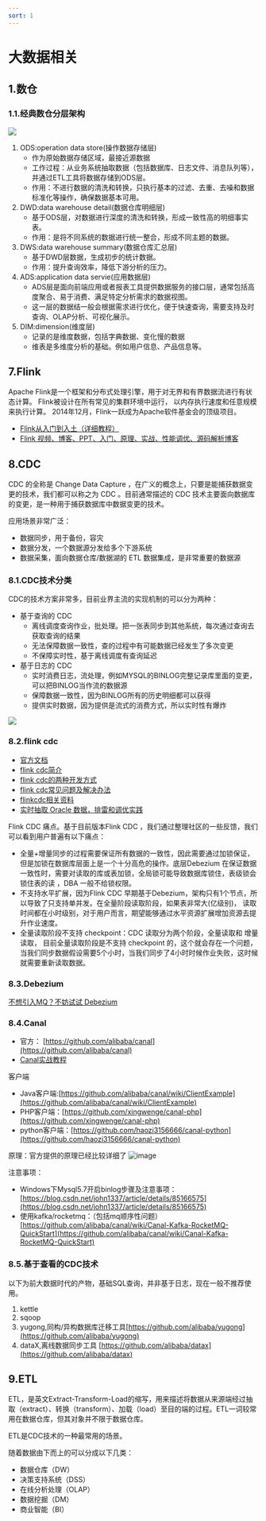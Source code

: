 ```yaml
---
sort: 1
---
```

# 大数据相关

## 1.数仓

### 1.1.经典数仓分层架构

![](img/大数据/a71d2bbf.png)

1. ODS:operation data store(操作数据存储层)
   - 作为原始数据存储区域，最接近源数据
   - 工作过程：从业务系统抽取数据（包括数据库、日志文件、消息队列等），并通过ETL工具将数据存储到ODS层。
   - 作用：不进行数据的清洗和转换，只执行基本的过滤、去重、去噪和数据标准化等操作，确保数据基本可用。
2. DWD:data warehouse detail(数据仓库明细层)
   - 基于ODS层，对数据进行深度的清洗和转换，形成一致性高的明细事实表。
   - 作用：是将不同系统的数据进行统一整合，形成不同主题的数据。
3. DWS:data warehouse summary(数据仓库汇总层)
   - 基于DWD层数据，生成初步的统计数据。
   - 作用：提升查询效率，降低下游分析的压力。
4. ADS:application data servie(应用数据层)
   - ADS层是面向前端应用或者报表工具提供数据服务的接口层，通常包括高度聚合、易于消费、满足特定分析需求的数据视图。
   - 这一层的数据结一般会根据需求进行优化，便于快速查询，需要支持及时查询、OLAP分析、可视化展示。
5. DIM:dimension(维度层)
    - 记录的是维度数据，包括字典数据、变化慢的数据
    - 维表是多维度分析的基础。例如用户信息、产品信息等。

## 7.Flink

Apache Flink是一个框架和分布式处理引擎，用于对无界和有界数据流进行有状态计算。 Flink被设计在所有常见的集群环境中运行，
以内存执行速度和任意规模来执行计算。 2014年12月，Flink一跃成为Apache软件基金会的顶级项目。

- [Flink从入门到入土（详细教程）](https://www.cnblogs.com/javazhiyin/p/13597319.html)
- [Flink 视频、博客、PPT、入门、原理、实战、性能调优、源码解析博客](http://www.54tianzhisheng.cn/)

## 8.CDC
CDC 的全称是 Change Data Capture ，在广义的概念上，只要是能捕获数据变更的技术，我们都可以称之为 CDC 。目前通常描述的 CDC 技术主要面向数据库的变更，是一种用于捕获数据库中数据变更的技术。

应用场景非常广泛：
- 数据同步，用于备份，容灾
- 数据分发，一个数据源分发给多个下游系统
- 数据采集，面向数据仓库/数据湖的 ETL 数据集成，是非常重要的数据源

### 8.1.CDC技术分类
CDC的技术方案非常多，目前业界主流的实现机制的可以分为两种：
- 基于查询的 CDC
    - 离线调度查询作业，批处理。把一张表同步到其他系统，每次通过查询去获取查询的结果
    - 无法保障数据一致性，查的过程中有可能数据已经发生了多次变更
    - 不保障实时性，基于离线调度有查询延迟
- 基于日志的 CDC
    - 实时消费日志，流处理，例如MYSQL的BINLOG完整记录库里面的变更，可以把BINLOG当作流的数据源
    - 保障数据一致性，因为BINLOG所有的历史明细都可以获得
    - 提供实时数据，因为提供是流式的消费方式，所以实时性有爆炸
  
![](img/大数据/d1303c8b.png)

### 8.2.flink cdc

- [官方文档](https://ververica.github.io/flink-cdc-connectors/master/index.html)
- [flink cdc简介](https://blog.csdn.net/YiRan_Zhao/article/details/126946412)
- [flink cdc的两种开发方式](https://blog.csdn.net/YiRan_Zhao/article/details/126956600)
- [flink cdc常见问题及解决办法](https://blog.csdn.net/YiRan_Zhao/article/details/126957226)
- [flinkcdc相关资料](https://blog.csdn.net/YiRan_Zhao/article/details/125652824)
- [实时抽取 Oracle 数据，排雷和调优实践](https://blog.csdn.net/YiRan_Zhao/article/details/125624407)

Flink CDC 痛点。基于目前版本Flink CDC ，我们通过整理社区的一些反馈，我们可以看到用户普遍有以下痛点：
- 全量+增量同步的过程需要保证所有数据的一致性，因此需要通过加锁保证，但是加锁在数据库层面上是一个十分高危的操作。底层Debezium 在保证数据一致性时，需要对读取的库或表加锁，全局锁可能导致数据库锁住，表级锁会锁住表的读 ，DBA 一般不给锁权限。
- 不支持水平扩展，因为Flink CDC 早期基于Debezium，架构只有1个节点，所以导致了只支持单并发。在全量阶段读取阶段，如果表非常大(亿级别)， 读取时间都在小时级别，对于用户而言，期望能够通过水平资源扩展增加资源去提升作业速度。
- 全量读取阶段不支持 checkpoint：CDC 读取分为两个阶段，全量读取和 增量读取， 目前全量读取阶段是不支持 checkpoint 的，这个就会存在一个问题，当我们同步数据假设需要5个小时，当我们同步了4小时时候作业失败，这时候就需要重新读取数据。

### 8.3.Debezium

[不想引入MQ？不妨试试 Debezium](https://mp.weixin.qq.com/s/X1jTy8g2YD37Vx8ftAmKqA)

### 8.4.Canal

- 官方： [https://github.com/alibaba/canal](https://github.com/alibaba/canal)
- [Canal实战教程](http://xiaoyuge.work/cancel/index.html)

客户端
- Java客户端:[https://github.com/alibaba/canal/wiki/ClientExample](https://github.com/alibaba/canal/wiki/ClientExample)
- PHP客户端：[https://github.com/xingwenge/canal-php](https://github.com/xingwenge/canal-php)
- python客户端：[https://github.com/haozi3156666/canal-python](https://github.com/haozi3156666/canal-python)

原理：官方提供的原理已经比较详细了
![image](img/ETL/media/image1.png)


注意事项：
- Windows下Mysql5.7开启binlog步骤及注意事项：[https://blog.csdn.net/john1337/article/details/85166575](https://blog.csdn.net/john1337/article/details/85166575)
- 使用kafka/rocketmq：（包括mq顺序性问题）[https://github.com/alibaba/canal/wiki/Canal-Kafka-RocketMQ-QuickStart](https://github.com/alibaba/canal/wiki/Canal-Kafka-RocketMQ-QuickStart)

### 8.5.基于查看的CDC技术

以下为前大数据时代的产物，基础SQL查询，并非基于日志，现在一般不推荐使用。
1. kettle
2. sqoop   
2. yugong,同构/异构数据库迁移工具[https://github.com/alibaba/yugong](https://github.com/alibaba/yugong)
3. dataX,离线数据同步工具 [https://github.com/alibaba/datax](https://github.com/alibaba/datax)

## 9.ETL

ETL，是英文Extract-Transform-Load的缩写，用来描述将数据从来源端经过抽取（extract）、转换（transform）、加载（load）至目的端的过程。ETL一词较常用在数据仓库，但其对象并不限于数据仓库。

ETL是CDC技术的一种最常用的场景。

随着数据由下而上的可以分成以下几类：
- 数据仓库（DW）
- 决策支持系统（DSS）
- 在线分析处理（OLAP）
- 数据挖掘（DM）
- 商业智能（BI）


